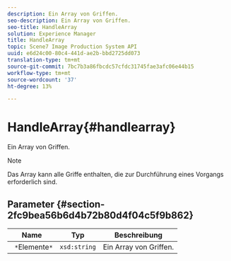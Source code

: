 ```yaml
---
description: Ein Array von Griffen.
seo-description: Ein Array von Griffen.
seo-title: HandleArray
solution: Experience Manager
title: HandleArray
topic: Scene7 Image Production System API
uuid: e6d24c00-80c4-441d-ae2b-bbd2725dd073
translation-type: tm+mt
source-git-commit: 7bc7b3a86fbcdc57cfdc31745fae3afc06e44b15
workflow-type: tm+mt
source-wordcount: '37'
ht-degree: 13%

---
```



# HandleArray{#handlearray}

Ein Array von Griffen.

>[!NOTE]
>
>Das Array kann alle Griffe enthalten, die zur Durchführung eines Vorgangs erforderlich sind.

## Parameter {#section-2fc9bea56b6d4b72b80d4f04c5f9b862}

| Name | Typ | Beschreibung |
|---|---|---|
| ` *`Elemente`*` | `xsd:string` | Ein Array von Griffen. |

